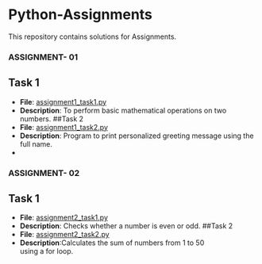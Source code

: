 # Python-Assignments
This repository contains solutions for Assignments.

### ASSIGNMENT- 01
## Task 1 
- **File**: [assignment1_task1.py](./assignment1_task1.py)
- **Description**: To perform basic mathematical operations on two numbers.
##Task 2
- **File**: [assignment1_task2.py](./assignment1_task2.py)
- **Description**: Program to print personalized greeting message using the full name.
- 

### ASSIGNMENT- 02
## Task 1
- **File**:  [assignment2_task1.py](./assignment2_task1.py)
- **Description**: Checks whether a number is even or odd.
##Task 2
- **File**: [assignment2_task2.py](./assignment2_task2.py)
- **Description**:Calculates the sum of numbers from 1 to 50 using a for loop.
